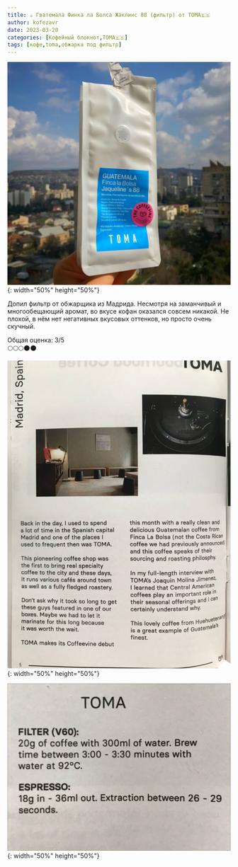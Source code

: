 ```yaml
---
title: ☕️ Гватемала Финка ла Болса Жаклинс 88 (фильтр) от TOMA🇪🇸
author: kofezavr
date: 2023-03-20
categories: [Кофейный блокнот,TOMA🇪🇸]
tags: [кофе,toma,обжарка под фильтр]
--- 
```

![Гватемала Финка ла Болса Жаклинс 88 (фильтр) от TOMA🇪🇸](/assets/img/posts/23/03/bolsa1.jpg){: width="50%" height="50%"}

Допил фильтр от обжарщика из Мадрида. Несмотря на заманчивый и многообещающий аромат, во вкусе кофан оказался совсем никакой. Не плохой, в нём нет негативных вкусовых оттенков, но просто очень скучный.

Общая оценка: 3/5 <br>
🌕🌕🌕🌑🌑


![Гватемала Финка ла Болса Жаклинс 88 (фильтр) от TOMA🇪🇸](/assets/img/posts/23/03/bolsa2.jpg){: width="50%" height="50%"}


![Гватемала Финка ла Болса Жаклинс 88 (фильтр) от TOMA🇪🇸](/assets/img/posts/23/03/bolsa3.jpg){: width="50%" height="50%"}